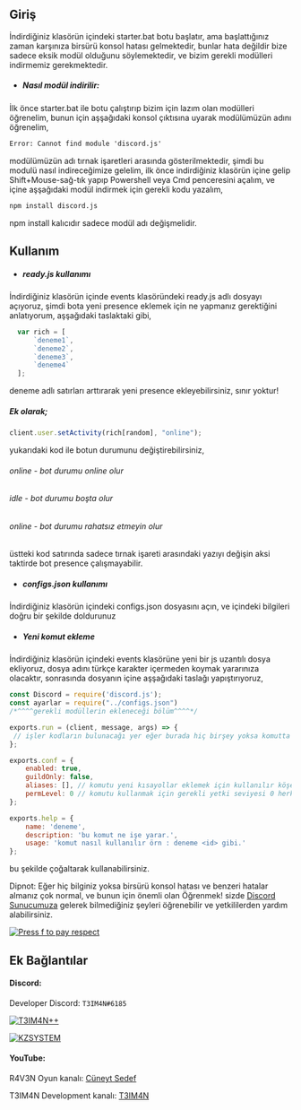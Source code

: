 ## Giriş
İndirdiğiniz klasörün içindeki starter.bat botu başlatır, ama başlattığınız zaman karşınıza birsürü konsol hatası gelmektedir, bunlar hata değildir bize sadece eksik modül olduğunu söylemektedir, ve bizim gerekli modülleri indirmemiz gerekmektedir.
- ##### Nasıl modül indirilir:
İlk önce starter.bat ile botu çalıştırıp bizim için lazım olan modülleri öğrenelim, bunun için aşşağıdaki konsol çıktısına uyarak modülümüzün adını öğrenelim,
```bat
Error: Cannot find module 'discord.js'
```
modülümüzün adı tırnak işaretleri arasında gösterilmektedir, şimdi bu modulü nasıl indireceğimize gelelim, ilk önce indirdiğiniz klasörün içine gelip Shift+Mouse-sağ-tık yapıp Powershell veya Cmd penceresini açalım, ve içine aşşağıdaki modül indirmek için gerekli kodu yazalım,
```bat
npm install discord.js
```
npm install kalıcıdır sadece modül adı değişmelidir.

## Kullanım
- ##### ready.js kullanımı
İndirdiğiniz klasörün içinde events klasöründeki ready.js adlı dosyayı açıyoruz,
şimdi bota yeni presence eklemek için ne yapmanız gerektiğini anlatıyorum,
aşşağıdaki taslaktaki gibi,
```javascript
  var rich = [
	  `deneme1`,
	  `deneme2`,
	  `deneme3`,
	  `deneme4`
  ];
```
deneme adlı satırları arttırarak yeni presence ekleyebilirsiniz, sınır yoktur!
##### Ek olarak;
```javascript
client.user.setActivity(rich[random], "online");
```
yukarıdaki kod ile botun durumunu değiştirebilirsiniz,
###### online - bot durumu online olur
###### idle - bot durumu boşta olur
###### online - bot durumu rahatsız etmeyin olur
üstteki kod satırında sadece tırnak işareti arasındaki yazıyı değişin aksi taktirde bot presence çalışmayabilir.

- ##### configs.json kullanımı
İndirdiğiniz klasörün içindeki configs.json dosyasını açın, ve içindeki bilgileri doğru bir şekilde doldurunuz

- ##### Yeni komut ekleme
İndirdiğiniz klasörün içindeki events klasörüne yeni bir js uzantılı dosya ekliyoruz, dosya adını türkçe karakter içermeden koymak yararınıza olacaktır, sonrasında dosyanın içine aşşağıdaki taslağı yapıştırıyoruz,

```javascript
const Discord = require('discord.js');
const ayarlar = require("../configs.json")
/*^^^^gerekli modüllerin ekleneceği bölüm^^^^*/

exports.run = (client, message, args) => {
 // işler kodların bulunacağı yer eğer burada hiç birşey yoksa komutta doğal olarak bir yanıt göndermeyecektir, ve herhangi bir konsol çıktısı göndermez
};

exports.conf = {
	enabled: true,
	guildOnly: false,
	aliases: [], // komutu yeni kısayollar eklemek için kullanılır köşeli parantezin içine "tmn","kz","test" şeklinde eklemelisiniz.
	permLevel: 0 // komutu kullanmak için gerekli yetki seviyesi 0 herkesin kullanabilmesi demek.
};

exports.help = {
	name: 'deneme',
	description: 'bu komut ne işe yarar.',
	usage: 'komut nasıl kullanılır örn : deneme <id> gibi.'
};
```
bu şekilde çoğaltarak kullanabilirsiniz.

Dipnot: Eğer hiç bilginiz yoksa birsürü konsol hatası ve benzeri hatalar almanız çok normal, ve bunun için önemli olan Öğrenmek! sizde [Discord Sunucumuza](https://discord.com/invite/sZV8bBfME8 "T3IM4N++") gelerek bilmediğiniz şeyleri öğrenebilir ve yetkililerden yardım alabilirsiniz.

[![Press f to pay respect](https://cdn.discordapp.com/attachments/736576268937723967/763426537574891550/kzsystemlogogif.gif)](https://discord.gg/sZV8bBfME8)

## Ek Bağlantılar
#### Discord:
Developer Discord: `T3IM4N#6185`

[![T3IM4N++](https://img.shields.io/discord/783456542078926860?color=%237289DA&label=T3IM4N&logo=discord&logoColor=white)](https://discord.com/invite/sZV8bBfME8)

[![KZSYSTEM](https://img.shields.io/discord/676684128120471572?color=%237289DA&label=KZSYSTEM&logo=discord&logoColor=white)](https://discord.com/invite/sVePrXS)

#### YouTube:
R4V3N Oyun kanalı: [Cüneyt Sedef](https://www.youtube.com/channel/UCXG8WnwhdBXSfME8__wQ4vA "Cüneyt Sedef")

T3IM4N Development kanalı: [T3IM4N](https://www.youtube.com/channel/UCWAkUxLxmj7M50atx-oWkzw/about "T3IM4N")
